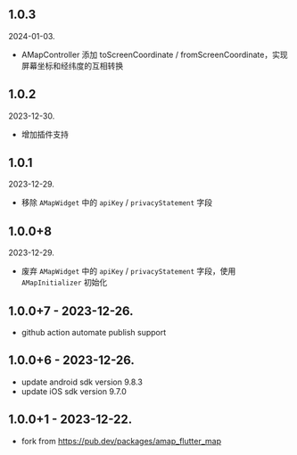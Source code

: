 ## 1.0.3
2024-01-03.
* AMapController 添加 toScreenCoordinate / fromScreenCoordinate，实现屏幕坐标和经纬度的互相转换

## 1.0.2
2023-12-30.
* 增加插件支持

## 1.0.1
2023-12-29.
* 移除 `AMapWidget` 中的 `apiKey` / `privacyStatement` 字段

## 1.0.0+8
2023-12-29.
* 废弃 `AMapWidget` 中的 `apiKey` / `privacyStatement` 字段，使用 `AMapInitializer` 初始化

## 1.0.0+7 - 2023-12-26.
* github action automate publish support

## 1.0.0+6 - 2023-12-26.
* update android sdk version 9.8.3
* update iOS sdk version 9.7.0 

## 1.0.0+1 - 2023-12-22.
* fork from https://pub.dev/packages/amap_flutter_map